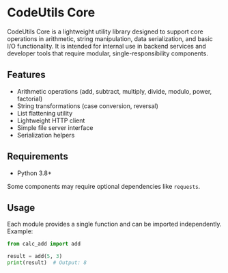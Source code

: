 # CodeUtils Core

CodeUtils Core is a lightweight utility library designed to support core operations in arithmetic, string manipulation, data serialization, and basic I/O functionality. It is intended for internal use in backend services and developer tools that require modular, single-responsibility components.

## Features

- Arithmetic operations (add, subtract, multiply, divide, modulo, power, factorial)
- String transformations (case conversion, reversal)
- List flattening utility
- Lightweight HTTP client
- Simple file server interface
- Serialization helpers

## Requirements

- Python 3.8+

Some components may require optional dependencies like `requests`.

## Usage

Each module provides a single function and can be imported independently. Example:

```python
from calc_add import add

result = add(5, 3)
print(result)  # Output: 8
```